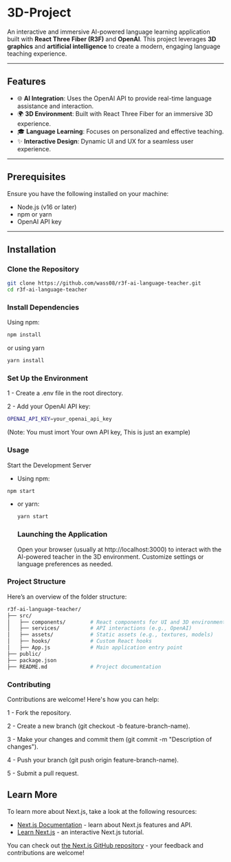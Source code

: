 # 3D-Project

An interactive and immersive AI-powered language learning application built with **React Three Fiber (R3F)** and **OpenAI**. This project leverages **3D graphics** and **artificial intelligence** to create a modern, engaging language teaching experience.

---

## Features
- 🌐 **AI Integration**: Uses the OpenAI API to provide real-time language assistance and interaction.
- 🌍 **3D Environment**: Built with React Three Fiber for an immersive 3D experience.
- 🎓 **Language Learning**: Focuses on personalized and effective teaching.
- ✨ **Interactive Design**: Dynamic UI and UX for a seamless user experience.

---

## Prerequisites
Ensure you have the following installed on your machine:
- Node.js (v16 or later)
- npm or yarn
- OpenAI API key

---

## Installation

### Clone the Repository
```bash
git clone https://github.com/wass08/r3f-ai-language-teacher.git
cd r3f-ai-language-teacher
```

### Install Dependencies

Using npm:
```bash
npm install
```
or using yarn
``` bash
yarn install
```
### Set Up the Environment
1 - Create a .env file in the root directory.

2 - Add your OpenAI API key:
```bash
OPENAI_API_KEY=your_openai_api_key
```
(Note: You must imort Your own API key, This is just an example)

### Usage

Start the Development Server

- Using npm:

```bash
npm start
```
- or yarn:
  ```bash
  yarn start
  ```

  ### Launching the Application
  Open your browser (usually at http://localhost:3000) to interact with the AI-powered teacher in the 3D environment. Customize settings or language preferences as needed.

### Project Structure
Here’s an overview of the folder structure:

```bash
r3f-ai-language-teacher/
├── src/
│   ├── components/        # React components for UI and 3D environment
│   ├── services/          # API interactions (e.g., OpenAI)
│   ├── assets/            # Static assets (e.g., textures, models)
│   ├── hooks/             # Custom React hooks
│   ├── App.js             # Main application entry point
├── public/
├── package.json
├── README.md              # Project documentation
```
### Contributing
Contributions are welcome! Here's how you can help:

1 - Fork the repository.

2 - Create a new branch (git checkout -b feature-branch-name).

3 - Make your changes and commit them (git commit -m "Description of changes").

4 - Push your branch (git push origin feature-branch-name).

5 - Submit a pull request.

## Learn More

To learn more about Next.js, take a look at the following resources:

- [Next.js Documentation](https://nextjs.org/docs) - learn about Next.js features and API.
- [Learn Next.js](https://nextjs.org/learn) - an interactive Next.js tutorial.

You can check out [the Next.js GitHub repository](https://github.com/vercel/next.js) - your feedback and contributions are welcome!
